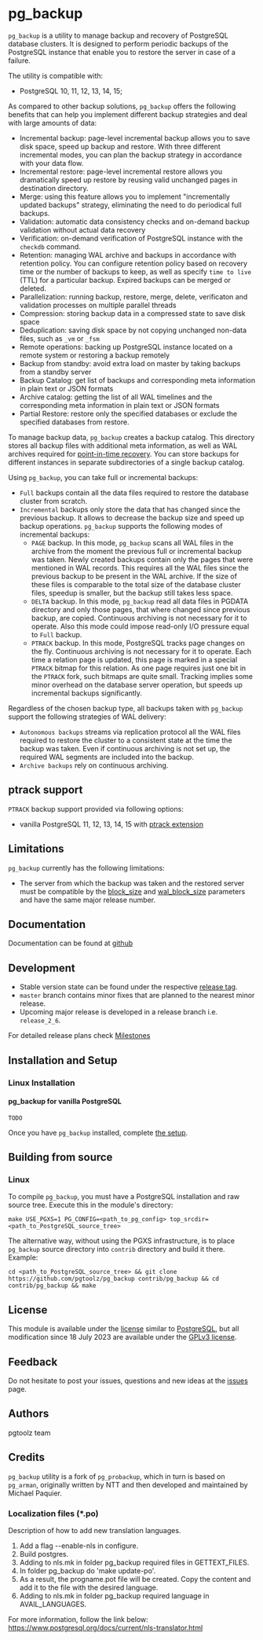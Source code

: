 # pg_backup

`pg_backup` is a utility to manage backup and recovery of PostgreSQL database clusters. It is designed to perform periodic backups of the PostgreSQL instance that enable you to restore the server in case of a failure.

The utility is compatible with:
* PostgreSQL 10, 11, 12, 13, 14, 15;

As compared to other backup solutions, `pg_backup` offers the following benefits that can help you implement different backup strategies and deal with large amounts of data:
* Incremental backup: page-level incremental backup allows you to save disk space, speed up backup and restore. With three different incremental modes, you can plan the backup strategy in accordance with your data flow.
* Incremental restore: page-level incremental restore allows you dramatically speed up restore by reusing valid unchanged pages in destination directory.
* Merge: using this feature allows you to implement "incrementally updated backups" strategy, eliminating the need to do periodical full backups.
* Validation: automatic data consistency checks and on-demand backup validation without actual data recovery
* Verification: on-demand verification of PostgreSQL instance with the `checkdb` command.
* Retention: managing WAL archive and backups in accordance with retention policy. You can configure retention policy based on recovery time or the number of backups to keep, as well as specify `time to live` (TTL) for a particular backup. Expired backups can be merged or deleted.
* Parallelization: running backup, restore, merge, delete, verificaton and validation processes on multiple parallel threads
* Compression: storing backup data in a compressed state to save disk space
* Deduplication: saving disk space by not copying unchanged non-data files, such as `_vm` or `_fsm`
* Remote operations: backing up PostgreSQL instance located on a remote system or restoring a backup remotely
* Backup from standby: avoid extra load on master by taking backups from a standby server
* Backup Catalog: get list of backups and corresponding meta information in plain text or JSON formats
* Archive catalog: getting the list of all WAL timelines and the corresponding meta information in plain text or JSON formats
* Partial Restore: restore only the specified databases or exclude the specified databases from restore.

To manage backup data, `pg_backup` creates a backup catalog. This directory stores all backup files with additional meta information, as well as WAL archives required for [point-in-time recovery](https://www.postgresql.org/docs/current/continuous-archiving.html). You can store backups for different instances in separate subdirectories of a single backup catalog.

Using `pg_backup`, you can take full or incremental backups:
* `Full` backups contain all the data files required to restore the database cluster from scratch.
* `Incremental` backups only store the data that has changed since the previous backup. It allows to decrease the backup size and speed up backup operations. `pg_backup` supports the following modes of incremental backups:
  * `PAGE` backup. In this mode, `pg_backup` scans all WAL files in the archive from the moment the previous full or incremental backup was taken. Newly created backups contain only the pages that were mentioned in WAL records. This requires all the WAL files since the previous backup to be present in the WAL archive. If the size of these files is comparable to the total size of the database cluster files, speedup is smaller, but the backup still takes less space.
  * `DELTA` backup. In this mode, `pg_backup` read all data files in PGDATA directory and only those pages, that where changed since previous backup, are copied. Continuous archiving is not necessary for it to operate. Also this mode could impose read-only I/O pressure equal to `Full` backup.
  * `PTRACK` backup. In this mode, PostgreSQL tracks page changes on the fly. Continuous archiving is not necessary for it to operate. Each time a relation page is updated, this page is marked in a special `PTRACK` bitmap for this relation. As one page requires just one bit in the `PTRACK` fork, such bitmaps are quite small. Tracking implies some minor overhead on the database server operation, but speeds up incremental backups significantly.

Regardless of the chosen backup type, all backups taken with `pg_backup` support the following strategies of WAL delivery:
* `Autonomous backups` streams via replication protocol all the WAL files required to restore the cluster to a consistent state at the time the backup was taken. Even if continuous archiving is not set up, the required WAL segments are included into the backup.
* `Archive backups` rely on continuous archiving.

## ptrack support

`PTRACK` backup support provided via following options:
* vanilla PostgreSQL 11, 12, 13, 14, 15 with [ptrack extension](https://github.com/postgrespro/ptrack)

## Limitations

`pg_backup` currently has the following limitations:
* The server from which the backup was taken and the restored server must be compatible by the [block_size](https://www.postgresql.org/docs/current/runtime-config-preset.html#GUC-BLOCK-SIZE) and [wal_block_size](https://www.postgresql.org/docs/current/runtime-config-preset.html#GUC-WAL-BLOCK-SIZE) parameters and have the same major release number.

## Documentation

Documentation can be found at [github](some_wiki_page)

## Development

* Stable version state can be found under the respective [release tag](https://github.com/pgtoolz/pg_backup/releases).
* `master` branch contains minor fixes that are planned to the nearest minor release.
* Upcoming major release is developed in a release branch i.e. `release_2_6`.

For detailed release plans check [Milestones](https://github.com/pgtoolz/pg_backup/milestones)

## Installation and Setup

### Linux Installation
#### pg_backup for vanilla PostgreSQL
```shell
TODO
```

Once you have `pg_backup` installed, complete [the setup](some_wiki_page).

## Building from source
### Linux

To compile `pg_backup`, you must have a PostgreSQL installation and raw source tree. Execute this in the module's directory:

```shell
make USE_PGXS=1 PG_CONFIG=<path_to_pg_config> top_srcdir=<path_to_PostgreSQL_source_tree>
```

The alternative way, without using the PGXS infrastructure, is to place `pg_backup` source directory into `contrib` directory and build it there. Example:

```shell
cd <path_to_PostgreSQL_source_tree> && git clone https://github.com/pgtoolz/pg_backup contrib/pg_backup && cd contrib/pg_backup && make
```

## License

This module is available under the [license](LICENSE.postgresql) similar to [PostgreSQL](https://www.postgresql.org/about/license/), but all modification since 18 July 2023 are available under the [GPLv3 license](LICENSE).

## Feedback

Do not hesitate to post your issues, questions and new ideas at the [issues](https://github.com/pgtoolz/pg_backup/issues) page.

## Authors

pgtoolz team

## Credits

`pg_backup` utility is a fork of `pg_probackup`, which in turn is based on `pg_arman`, originally written by NTT and then developed and maintained by Michael Paquier.


### Localization files (*.po)

Description of how to add new translation languages.
1. Add a flag --enable-nls in configure.
2. Build postgres.
3. Adding to nls.mk in folder pg_backup required files in GETTEXT_FILES.
4. In folder pg_backup do 'make update-po'.
5. As a result, the progname.pot file will be created. Copy the content and add it to the file with the desired language.
6. Adding to nls.mk in folder pg_backup required language in AVAIL_LANGUAGES.

For more information, follow the link below:
https://www.postgresql.org/docs/current/nls-translator.html

